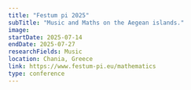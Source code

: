 ```yaml
---
title: "Festum pi 2025"
subTitle: "Music and Maths on the Aegean islands."
image:
startDate: 2025-07-14
endDate: 2025-07-27
researchFields: Music
location: Chania, Greece
link: https://www.festum-pi.eu/mathematics
type: conference
---
```

